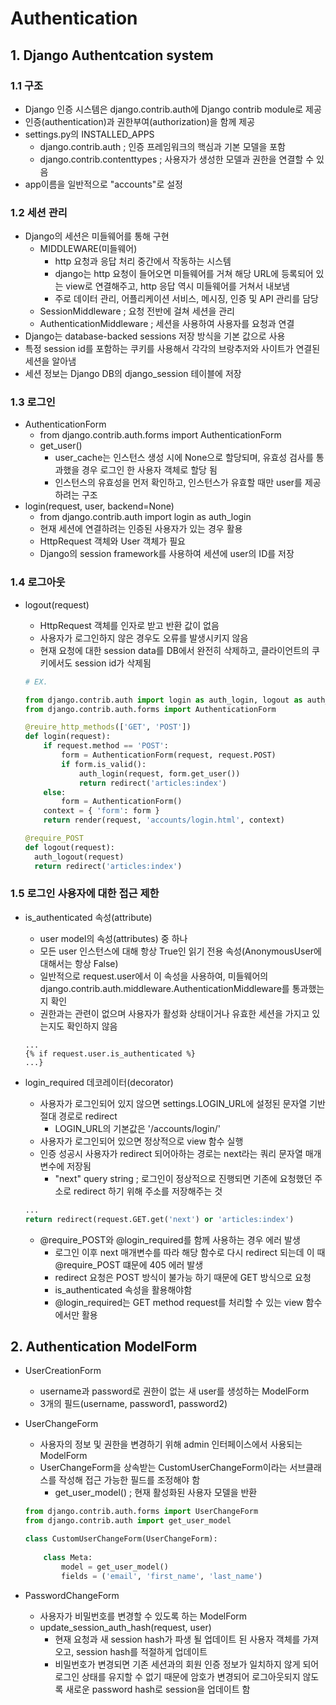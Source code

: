 # Authentication

## 1. Django Authentcation system

### 1.1 구조

- Django 인증 시스템은 django.contrib.auth에 Django contrib module로 제공
- 인증(authentication)과 권한부여(authorization)을 함께 제공
- settings.py의 INSTALLED_APPS
  - django.contrib.auth ; 인증 프레임워크의 핵심과 기본 모델을 포함
  - django.contrib.contenttypes ; 사용자가 생성한 모델과 권한을 연결할 수 있음
- app이름을 일반적으로 "accounts"로 설정

### 1.2 세션 관리

- Django의 세션은 미들웨어를 통해 구현
  - MIDDLEWARE(미들웨어)
    - http 요청과 응답 처리 중간에서 작동하는 시스템
    - django는 http 요청이 들어오면 미들웨어를 거쳐 해당 URL에 등록되어 있는 view로 연결해주고, http 응답 역시 미들웨어를 거쳐서 내보냄
    - 주로 데이터 관리, 어플리케이션 서비스, 메시징, 인증 및 API 관리를 담당
  - SessionMiddleware ; 요청 전반에 걸쳐 세션을 관리
  - AuthenticationMiddleware ; 세션을 사용하여 사용자를 요청과 연결
- Django는 database-backed sessions 저장 방식을 기본 값으로 사용
- 특정 session id를 포함하는 쿠키를 사용해서 각각의 브랑추저와 사이트가 연결된 세션을 알아냄
- 세션 정보는 Django DB의 django_session 테이블에 저장

### 1.3 로그인

- AuthenticationForm
  - from django.contrib.auth.forms import AuthenticationForm
  - get_user()
    - user_cache는 인스턴스 생성 시에 None으로 할당되며, 유효성 검사를 통과했을 경우 로그인 한 사용자 객체로 할당 됨
    - 인스턴스의 유효성을 먼저 확인하고, 인스턴스가 유효할 때만 user를 제공하려는 구조
- login(request, user, backend=None)
  - from django.contrib.auth import login as auth_login
  - 현재 세션에 연결하려는 인증된 사용자가 있는 경우 활용
  - HttpRequest 객체와 User 객체가 필요
  - Django의 session framework를 사용하여 세션에 user의 ID를 저장

### 1.4 로그아웃

- logout(request)

  - HttpRequest 객체를 인자로 받고 반환 값이 없음
  - 사용자가 로그인하지 않은 경우도 오류를 발생시키지 않음
  - 현재 요청에 대한 session data를 DB에서 완전히 삭제하고, 클라이언트의 쿠키에서도 session id가 삭제됨

  ```python
  # EX.
  
  from django.contrib.auth import login as auth_login, logout as auth_logout
  from django.contrib.auth.forms import AuthenticationForm
  
  @reuire_http_methods(['GET', 'POST'])
  def login(request):
      if request.method == 'POST':
          form = AuthenticationForm(request, request.POST)
          if form.is_valid():
              auth_login(request, form.get_user())
              return redirect('articles:index')
      else:
          form = AuthenticationForm()
      context = { 'form': form }
      return render(request, 'accounts/login.html', context)
  
  @require_POST
  def logout(request):
  	auth_logout(request)
  	return redirect('articles:index')
  ```

### 1.5 로그인 사용자에 대한 접근 제한

- is_authenticated 속성(attribute)

  - user model의 속성(attributes) 중 하나
  - 모든 user 인스턴스에 대해 항상 True인 읽기 전용 속성(AnonymousUser에 대해서는 항상 False)
  - 일반적으로 request.user에서 이 속성을 사용하여, 미들웨어의 django.contrib.auth.middleware.AuthenticationMiddleware를 통과했는지 확인
  - 권한과는 관련이 없으며 사용자가 활성화 상태이거나 유효한 세션을 가지고 있는지도 확인하지 않음

  ```django
  ...
  {% if request.user.is_authenticated %}
  ...}
  ```

- login_required 데코레이터(decorator)

  - 사용자가 로그인되어 있지 않으면 settings.LOGIN_URL에 설정된 문자열 기반 절대 경로로 redirect
    - LOGIN_URL의 기본값은 '/accounts/login/'
  - 사용자가 로그인되어 있으면 정상적으로 view 함수 실행
  - 인증 성공시 사용자가 redirect 되어아하는 경로는 next라는 쿼리 문자열 매개 변수에 저장됨
    - "next" query string ; 로그인이 정상적으로 진행되면 기존에 요청했던 주소로 redirect 하기 위해 주소를 저장해주는 것

  ```python
  ...
  return redirect(request.GET.get('next') or 'articles:index')
  ```

  - @require_POST와 @login_required를 함께 사용하는 경우 에러 발생
    - 로그인 이후 next 매개변수를 따라 해당 함수로 다시 redirect 되는데 이 때 @require_POST 떄문에 405 에러 발생
    - redirect 요청은 POST 방식이 불가능 하기 때문에 GET 방식으로 요청
    - is_authenticated 속성을 활용해야함
    - @login_required는 GET method request를 처리할 수 있는 view 함수에서만 활용

## 2. Authentication ModelForm

- UserCreationForm
  - username과 password로 권한이 없는 새 user를 생성하는 ModelForm
  - 3개의 필드(username, password1, password2)

- UserChangeForm

  - 사용자의 정보 및 권한을 변경하기 위해 admin 인터페이스에서 사용되는 ModelForm
  - UserChangeForm을 상속받는 CustomUserChangeForm이라는 서브클래스를 작성해 접근 가능한 필드를 조정해야 함
    - get_user_model() ; 현재 활성화된 사용자 모델을 반환

  ```python
  from django.contrib.auth.forms import UserChangeForm
  from django.contrib.auth import get_user_model
  
  class CustomUserChangeForm(UserChangeForm):
      
      class Meta:
          model = get_user_model()
          fields = ('email', 'first_name', 'last_name')
  ```

- PasswordChangeForm

  - 사용자가 비밀번호를 변경할 수 있도록 하는 ModelForm
  - update_session_auth_hash(request, user)
    - 현재 요청과 새 session hash가 파생 될 업데이트 된 사용자 객체를 가져오고, session hash를 적절하게 업데이트
    - 비밀번호가 변경되면 기존 세션과의 회원 인증 정보가 일치하지 않게 되어 로그인 상태를 유지할 수 없기 때문에 암호가 변경되어 로그아웃되지 않도록 새로운 password hash로 session을 업데이트 함

